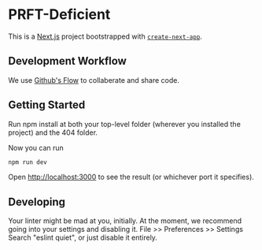 # PRFT-Deficient

This is a [Next.js](https://nextjs.org/) project bootstrapped with [`create-next-app`](https://github.com/vercel/next.js/tree/canary/packages/create-next-app).

## Development Workflow

We use [Github's Flow](https://docs.github.com/en/get-started/quickstart/github-flow) to collaberate and share code.

## Getting Started

Run npm install at both your top-level folder (wherever you installed the project) and the 404 folder.

Now you can run

```bash
npm run dev
```

Open [http://localhost:3000](http://localhost:3000) to see the result (or whichever port it specifies).

## Developing
Your linter might be mad at you, initially. At the moment, we recommend going into your settings and disabling it.
File >> Preferences >> Settings
Search "eslint quiet", or just disable it entirely.